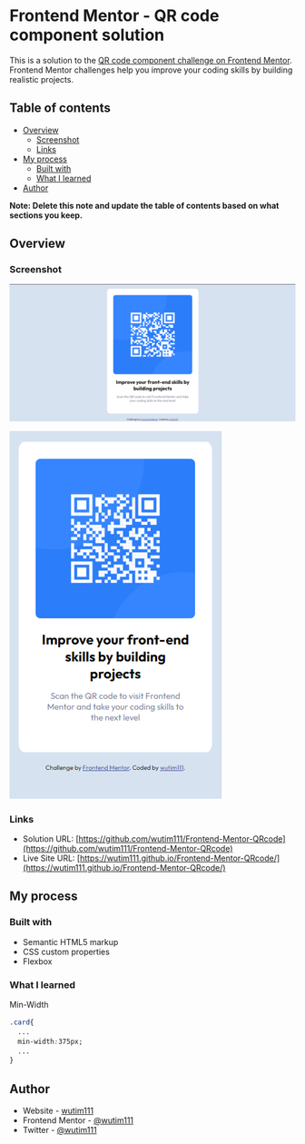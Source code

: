 # Frontend Mentor - QR code component solution

This is a solution to the [QR code component challenge on Frontend Mentor](https://www.frontendmentor.io/challenges/qr-code-component-iux_sIO_H). Frontend Mentor challenges help you improve your coding skills by building realistic projects. 

## Table of contents

- [Overview](#overview)
  - [Screenshot](#screenshot)
  - [Links](#links)
- [My process](#my-process)
  - [Built with](#built-with)
  - [What I learned](#what-i-learned)
- [Author](#author)

**Note: Delete this note and update the table of contents based on what sections you keep.**

## Overview

### Screenshot

![](./Desktop.png)

![](./mobile-375px.png)

### Links

- Solution URL: [https://github.com/wutim111/Frontend-Mentor-QRcode](https://github.com/wutim111/Frontend-Mentor-QRcode)
- Live Site URL: [https://wutim111.github.io/Frontend-Mentor-QRcode/](https://wutim111.github.io/Frontend-Mentor-QRcode/)

## My process

### Built with

- Semantic HTML5 markup
- CSS custom properties
- Flexbox

### What I learned

Min-Width

```css
.card{
  ...
  min-width:375px;
  ...
}
```

## Author

- Website - [wutim111](https://github.com/wutim111)
- Frontend Mentor - [@wutim111](https://www.frontendmentor.io/profile/wutim111)
- Twitter - [@wutim111](https://www.twitter.com/wutim111)
